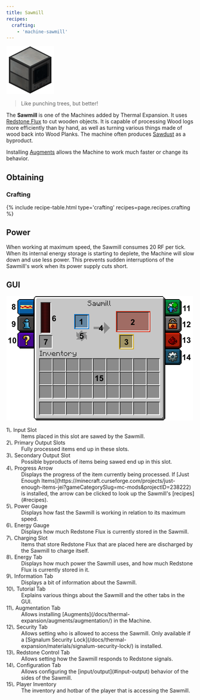 ```yaml
--- 
title: Sawmill 
recipes: 
  crafting: 
    - 'machine-sawmill'
--- 
```


![Sawmill](/assets/images/thermal-expansion/sawmill.png)

> Like punching trees, but better!

The **Sawmill** is one of the Machines added by Thermal Expansion. It uses [Redstone Flux](/docs/redstone-flux/) to cut wooden objects. It is capable of processing Wood logs more efficiently than by hand, as well as turning various things made of wood back into Wood Planks. The machine often produces [Sawdust](/docs/thermal-expansion/materials/sawdust/) as a byproduct.

Installing [Augments](/docs/thermal-expansion/tiers-and-augments/augments/) allows the Machine to work much faster or change its behavior.

Obtaining
---------

### Crafting
{% include recipe-table.html type='crafting' recipes=page.recipes.crafting %}

## Power

When working at maximum speed, the Sawmill consumes 20 RF per tick. When its internal energy storage is starting to deplete, the Machine will slow down and use less power. This prevents sudden interruptions of the Sawmill's work when its power supply cuts short.

## GUI

![Sawmill GUI](/assets/images/thermal-expansion/sawmill-gui.png)

<dl class="uk-description-list-line">

<dt>1\. Input Slot</dt>

<dd>Items placed in this slot are sawed by the Sawmill.</dd>

<dt>2\. Primary Output Slots</dt>

<dd>Fully processed items end up in these slots.</dd>

<dt>3\. Secondary Output Slot</dt>

<dd>Possible byproducts of items being sawed end up in this slot.</dd>

<dt>4\. Progress Arrow</dt>

<dd>Displays the progress of the item currently being processed. If [Just Enough Items](https://minecraft.curseforge.com/projects/just-enough-items-jei?gameCategorySlug=mc-mods&projectID=238222) is installed, the arrow can be clicked to look up the Sawmill's [recipes](#recipes).</dd>

<dt>5\. Power Gauge</dt>

<dd>Displays how fast the Sawmill is working in relation to its maximum speed.</dd>

<dt>6\. Energy Gauge</dt>

<dd>Displays how much Redstone Flux is currently stored in the Sawmill.</dd>

<dt>7\. Charging Slot</dt>

<dd>Items that store Redstone Flux that are placed here are discharged by the Sawmill to charge itself.</dd>

<dt>8\. Energy Tab</dt>

<dd>Displays how much power the Sawmill uses, and how much Redstone Flux is currently stored in it.</dd>

<dt>9\. Information Tab</dt>

<dd>Displays a bit of information about the Sawmill.</dd>

<dt>10\. Tutorial Tab</dt>

<dd>Explains various things about the Sawmill and the other tabs in the GUI.</dd>

<dt>11\. Augmentation Tab</dt>

<dd>Allows installing [Augments](/docs/thermal-expansion/augments/augmentation/) in the Machine.</dd>

<dt>12\. Security Tab</dt>

<dd>Allows setting who is allowed to access the Sawmill. Only available if a [Signalum Security Lock](/docs/thermal-expansion/materials/signalum-security-lock/) is installed.</dd>

<dt>13\. Redstone Control Tab</dt>

<dd>Allows setting how the Sawmill responds to Redstone signals.</dd>

<dt>14\. Configuration Tab</dt>

<dd>Allows configuring the [input/output](#input-output) behavior of the sides of the Sawmill.</dd>

<dt>15\. Player Inventory</dt>

<dd>The inventory and hotbar of the player that is accessing the Sawmill.</dd>

</dl>